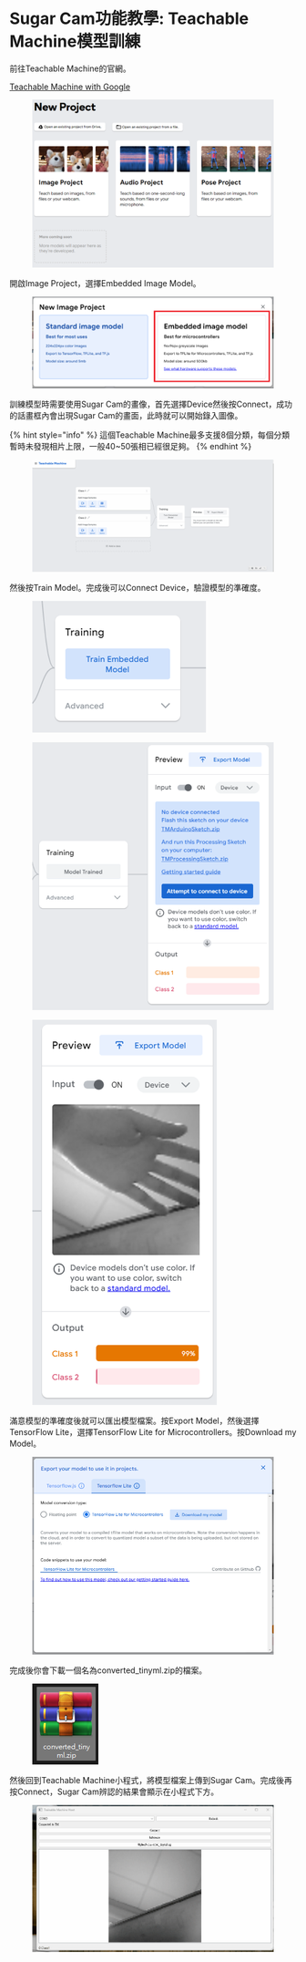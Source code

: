 # Sugar Cam功能教學: Teachable Machine模型訓練

前往Teachable Machine的官網。

[Teachable Machine with Google](https://teachablemachine.withgoogle.com/train)

<figure><img src="../../../../.gitbook/assets/image (13).png" alt=""><figcaption></figcaption></figure>

開啟Image Project，選擇Embedded Image Model。

<figure><img src="../../../../.gitbook/assets/Screenshot 2023-08-11 114838 (1).png" alt=""><figcaption></figcaption></figure>

訓練模型時需要使用Sugar Cam的畫像，首先選擇Device然後按Connect，成功的話畫框內會出現Sugar Cam的畫面，此時就可以開始錄入圖像。

{% hint style="info" %}
這個Teachable Machine最多支援8個分類，每個分類暫時未發現相片上限，一般40\~50張相已經很足夠。
{% endhint %}

<div data-full-width="true">

<figure><img src="../../../../.gitbook/assets/d.gif" alt=""><figcaption></figcaption></figure>

</div>

然後按Train Model。完成後可以Connect Device，驗證模型的準確度。

<div>

<figure><img src="../../../../.gitbook/assets/image (14).png" alt=""><figcaption></figcaption></figure>

 

<figure><img src="../../../../.gitbook/assets/image (17).png" alt=""><figcaption></figcaption></figure>

 

<figure><img src="../../../../.gitbook/assets/image (18).png" alt=""><figcaption></figcaption></figure>

</div>

滿意模型的準確度後就可以匯出模型檔案。按Export Model，然後選擇TensorFlow Lite，選擇TensorFlow Lite for Microcontrollers。按Download my Model。

<figure><img src="../../../../.gitbook/assets/image (19).png" alt=""><figcaption></figcaption></figure>

完成後你會下載一個名為converted\_tinyml.zip的檔案。

<figure><img src="../../../../.gitbook/assets/image (21).png" alt=""><figcaption></figcaption></figure>

然後回到Teachable Machine小程式，將模型檔案上傳到Sugar Cam。完成後再按Connect，Sugar Cam辨認的結果會顯示在小程式下方。

<figure><img src="../../../../.gitbook/assets/dd.gif" alt=""><figcaption></figcaption></figure>
